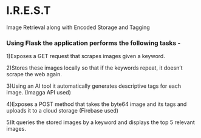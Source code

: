 # I.R.E.S.T

Image Retrieval along with Encoded Storage and Tagging

### Using Flask the application performs the following tasks -
1)Exposes a GET request that scrapes images given a keyword.


2)Stores these images locally so that if the keywords repeat, it doesn’t scrape the web again.


3)Using an AI tool it automatically generates descriptive tags for each image. (Imagga API used)


4)Exposes a POST method that takes the byte64 image and its tags and uploads it to a cloud storage (Firebase used)


5)It queries the stored images by a keyword and displays the top 5 relevant images.
